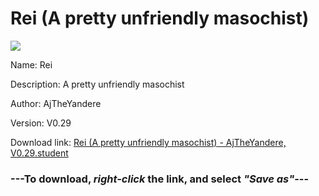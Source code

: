 # Rei (A pretty unfriendly masochist)

<img src = "https://raw.githubusercontent.com/Arbiter1223/Daigaku-Gurashi-Custom-Students/master/Students/Files/Rei%20(A%20pretty%20unfriendly%20masochist).png">

Name: Rei

Description: A pretty unfriendly masochist

Author: AjTheYandere

Version: V0.29

Download link: <a href="https://raw.githubusercontent.com/Arbiter1223/Daigaku-Gurashi-Custom-Students/master/Students/Files/Rei%20(A%20pretty%20unfriendly%20masochist)%20-%20AjTheYandere%2C%20V0.29.student">Rei (A pretty unfriendly masochist) - AjTheYandere, V0.29.student</a>

### ---**To download, _right-click_ the link, and select _"Save as"_**---
